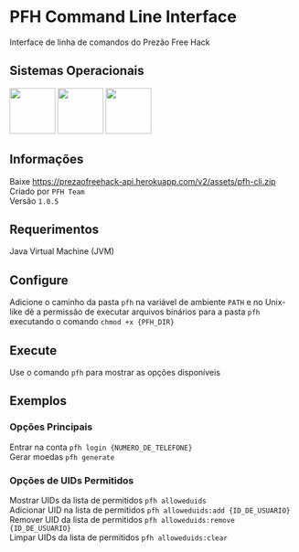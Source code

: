 # PFH Command Line Interface
Interface de linha de comandos do Prezão Free Hack

## Sistemas Operacionais
<p>
<img src="https://upload.wikimedia.org/wikipedia/commons/thumb/0/0a/Unofficial_Windows_logo_variant_-_2002%E2%80%932012_%28Multicolored%29.svg/170px-Unofficial_Windows_logo_variant_-_2002%E2%80%932012_%28Multicolored%29.svg.png" width="80" height="80" />
<img src="https://upload.wikimedia.org/wikipedia/commons/3/35/Tux.svg" width="80" height="80" />
<img src="https://logos-download.com/wp-content/uploads/2020/06/Apple_Mac_OS_Logo.png" width="80" height="80" />
</p>

## Informações
Baixe https://prezaofreehack-api.herokuapp.com/v2/assets/pfh-cli.zip
<br>
Criado por ```PFH Team```
<br>
Versão ```1.0.5```

## Requerimentos
Java Virtual Machine (JVM)

## Configure
Adicione o caminho da pasta ```pfh``` na variável de ambiente ```PATH``` e no Unix-like dê a permissão de executar arquivos binários para a pasta ```pfh``` executando o comando ```chmod +x {PFH_DIR}```

## Execute
Use o comando ```pfh``` para mostrar as opções disponíveis

## Exemplos
### Opções Principais
Entrar na conta ```pfh login {NUMERO_DE_TELEFONE}```
<br>
Gerar moedas ```pfh generate```
<br>
### Opções de UIDs Permitidos
Mostrar UIDs da lista de permitidos ```pfh alloweduids```
<br>
Adicionar UID na lista de permitidos ```pfh alloweduids:add {ID_DE_USUARIO}```
<br>
Remover UID da lista de permitidos ```pfh alloweduids:remove {ID_DE_USUARIO}```
<br>
Limpar UIDs da lista de permitidos ```pfh alloweduids:clear```
